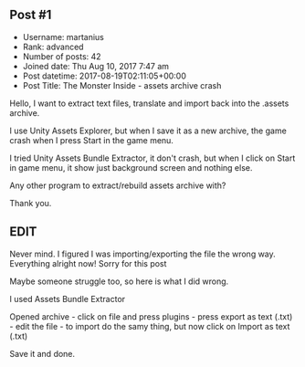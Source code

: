 ## Post #1
- Username: martanius
- Rank: advanced
- Number of posts: 42
- Joined date: Thu Aug 10, 2017 7:47 am
- Post datetime: 2017-08-19T02:11:05+00:00
- Post Title: The Monster Inside - assets archive crash

Hello, I want to extract text files, translate and import back into the .assets archive.

I use Unity Assets Explorer, but when I save it as a new archive, the game crash when I press Start in the game menu.

I tried Unity Assets Bundle Extractor, it don't crash, but when I click on Start in game menu, it show just background screen and nothing else.

Any other program to extract/rebuild assets archive with?

Thank you.

EDIT
--------------

Never mind. I figured I was importing/exporting the file the wrong way. Everything alright now! Sorry for this post 

Maybe someone struggle too, so here is what I did wrong.

I used Assets Bundle Extractor

Opened archive - click on file and press plugins - press export as text (.txt) - edit the file - to import do the samy thing, but now click on Import as text (.txt)

Save it and done.
